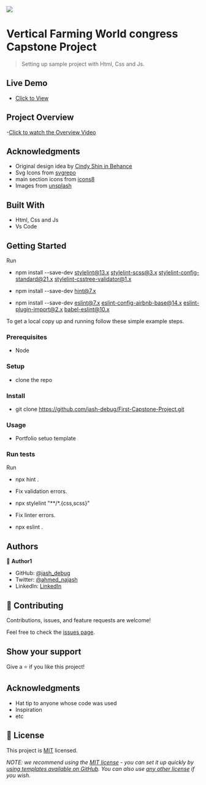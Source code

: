 ﻿
![](https://img.shields.io/badge/Microverse-blueviolet)

# Vertical Farming World congress Capstone Project 

> Setting up sample project with Html, Css and Js.

## Live Demo
- [Click to View](https://jash-debug.github.io/First-Capstone-Project/)

## Project Overview
-[Click to watch the Overview Video](https://www.loom.com/share/206263fc805647938fc1da28394d7390)

## Acknowledgments
- Original design idea by [Cindy Shin in Behance](https://www.behance.net/adagio07)
- Svg Icons from [svgrepo](https://www.svgrepo.com/)
- main section icons from [icons8](https://icons8.com/)
- Images from [unsplash](https://unsplash.com/)


## Built With

- Html, Css and Js
- Vs Code


## Getting Started

Run 
- npm install --save-dev stylelint@13.x stylelint-scss@3.x stylelint-config-standard@21.x stylelint-csstree-validator@1.x

- npm install --save-dev hint@7.x

- npm install --save-dev eslint@7.x eslint-config-airbnb-base@14.x eslint-plugin-import@2.x babel-eslint@10.x

To get a local copy up and running follow these simple example steps.

### Prerequisites
- Node

### Setup
- clone the repo 

### Install
- git clone https://github.com/jash-debug/First-Capstone-Project.git

### Usage
- Portfolio setuo template

### Run tests
Run 
- npx hint .
- Fix validation errors.

- npx stylelint "**/*.{css,scss}"
- Fix linter errors.

- npx eslint .

## Authors

👤 **Author1**

- GitHub: [@jash_debug](https://github.com/jash-debug)
- Twitter: [@ahmed_najash](https://twitter.com/ahmed_najash)
- LinkedIn: [LinkedIn](https://www.linkedin.com/in/ahmed-najash-286a671ab/)



## 🤝 Contributing

Contributions, issues, and feature requests are welcome!

Feel free to check the [issues page](../../issues/).

## Show your support

Give a ⭐️ if you like this project!

## Acknowledgments

- Hat tip to anyone whose code was used
- Inspiration
- etc

## 📝 License

This project is [MIT](./LICENSE) licensed.

_NOTE: we recommend using the [MIT license](https://choosealicense.com/licenses/mit/) - you can set it up quickly by [using templates available on GitHub](https://docs.github.com/en/communities/setting-up-your-project-for-healthy-contributions/adding-a-license-to-a-repository). You can also use [any other license](https://choosealicense.com/licenses/) if you wish._
